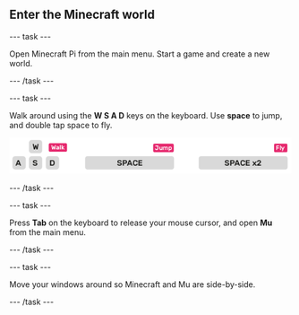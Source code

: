 ## Enter the Minecraft world

--- task ---

Open Minecraft Pi from the main menu. Start a game and create a new world.

--- /task ---

--- task ---

Walk around using the **W S A D** keys on the keyboard. Use **space** to jump, and double tap space to fly.

![](images/minecraft-keys.png)

--- /task ---

--- task ---

Press **Tab** on the keyboard to release your mouse cursor, and open **Mu** from the main menu.

--- /task ---

--- task ---

Move your windows around so Minecraft and Mu are side-by-side.

--- /task ---
